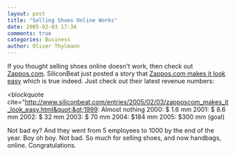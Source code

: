 ```yaml
---
layout: post
title: "Selling Shoes Online Works"
date: 2005-02-03 17:34
comments: true
categories: Business
author: Oliver Thylmann
---
```



If you thought selling shoes online doesn't work, then check out [Zappos.com](http://www.zappos.com/). SiliconBeat just posted a story that [Zappos.com makes it look easy](http://www.siliconbeat.com/entries/2005/02/03/zapposcom_makes_it_look_easy.html) which is true indeed. Just check out their latest revenue numbers:

&lt;blockquote cite=&quot;http://www.siliconbeat.com/entries/2005/02/03/zapposcom_makes_it_look_easy.html&quot;&gt;1999: Almost nothing
2000: $ 1.6 mm
2001: $ 8.6 mm
2002: $ 32 mm
2003: $ 70 mm
2004: $184 mm
2005: $300 mm (goal)

Not bad ey? And they went from 5 employees to 1000 by the end of the year. Boy oh boy. Not bad. So much for selling shoes, and now handbags, online. Congratulations.


